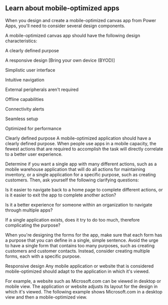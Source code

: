 ## Learn about mobile-optimized apps

When you design and create a mobile-optimized canvas app from Power Apps, you'll need to consider several design components.

A mobile-optimized canvas app should have the following design characteristics:

A clearly defined purpose

A responsive design [Bring your own device (BYOD)]

Simplistic user interface

Intuitive navigation

External peripherals aren't required

Offline capabilities

Connectivity alerts

Seamless setup

Optimized for performance

Clearly defined purpose
A mobile-optimized application should have a clearly defined purpose. When people use apps in a mobile capacity, the fewest actions that are required to accomplish the task will directly correlate to a better user experience.

Determine if you want a single app with many different actions, such as a mobile warehouse application that will do all actions for maintaining inventory, or a single application for a specific purpose, such as creating customers. Then, ask yourself the following clarifying questions:

Is it easier to navigate back to a home page to complete different actions, or is it easier to exit the app to complete another action?

Is it a better experience for someone within an organization to navigate through multiple apps?

If a single application exists, does it try to do too much, therefore complicating the purpose?

When you're designing the forms for the app, make sure that each form has a purpose that you can define in a single, simple sentence. Avoid the urge to have a single form that contains too many purposes, such as creating customers and customer contacts. Instead, consider creating multiple forms, each with a specific purpose.

Responsive design
Any mobile application or website that is considered mobile-optimized should adapt to the application in which it's viewed.

For example, a website such as Microsoft.com can be viewed in desktop or mobile view. The application or website adjusts its layout for the design in which it's viewed. The following example shows Microsoft.com in a desktop view and then a mobile-optimized view.
